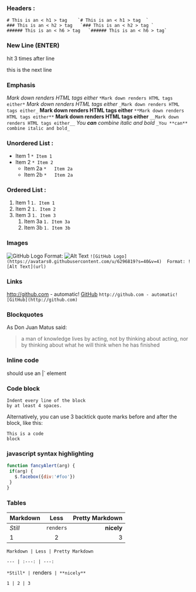 ### Headers : 
    # This is an < h1 > tag    `# This is an < h1 > tag  ` 
    ### This is an < h2 > tag   `### This is an < h2 > tag ` 
    ###### This is an < h6 > tag   `###### This is an < h6 > tag` 
### New Line (ENTER)
 hit <Enter> 3 times after line 

this is the next line

### Emphasis
*Mark down renders HTML tags either*    ` *Mark down renders HTML tags either* ` 
_Mark down renders HTML tags either_   `_Mark down renders HTML tags either_`
**Mark down renders HTML tags either**  `**Mark down renders HTML tags either**` 
__Mark down renders HTML tags either__  `__Mark down renders HTML tags either__`
_You **can** combine italic and bold_   `_You **can** combine italic and bold_` 
### Unordered List : 
 * Item 1    `* Item 1 `
 * Item 2    `* Item 2`
   * Item 2a `*   Item 2a`
   * Item 2b `*   Item 2a`
### Ordered List : 
 1. Item 1 `1. Item 1`
 1. Item 2 `1. Item 2 `
 1. Item 3 `1. Item 3`
    1. Item 3a `1. Item 3a`
    1. Item 3b `1. Item 3b`
### Images
  ![GitHub Logo](https://avatars0.githubusercontent.com/u/6296819?s=40&v=4) 
  Format: ![Alt Text](url)  `![GitHub Logo](https://avatars0.githubusercontent.com/u/6296819?s=40&v=4) 
  Format: ![Alt Text](url) `
### Links
  http://github.com - automatic! 
 [GitHub](http://github.com)  `http://github.com - automatic! 
 [GitHub](http://github.com)`
### Blockquotes
 As Don Juan Matus said: 
 > a man of knowledge lives by acting, not by thinking about acting,
 > nor by thinking about what he will think when he has finished 
### Inline code
 should use an |<addr>` element 
### Code block
    Indent every line of the block 
    by at least 4 spaces.
	
  Alternatively, you can use 3 backtick quote marks before and after the block, like this:
```
This is a code 
block
```
### javascript syntax highlighting
 ```javascript
function fancyAlert(arg) {
  if(arg) {
    $.facebox({div:'#foo'})
  }
}
```
### Tables
Markdown | Less | Pretty Markdown
--- | :---: | ---:               
*Still* | `renders` | **nicely** 
1 | 2 | 3                       

  `Markdown | Less | Pretty Markdown `
  
  `--- | :---: | ---:`
  
  `*Still* | `renders` | **nicely**`
  
  `1 | 2 | 3`
